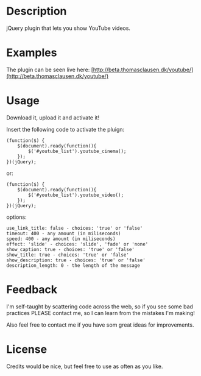 # Description

jQuery plugin that lets you show YouTube videos.

# Examples

The plugin can be seen live here: [http://beta.thomasclausen.dk/youtube/](http://beta.thomasclausen.dk/youtube/)

# Usage

Download it, upload it and activate it!

Insert the following code to activate the pluign:

    (function($) {
        $(document).ready(function(){
            $('#youtube_list').youtube_cinema();
        });
    })(jQuery);

or:

    (function($) {
        $(document).ready(function(){
            $('#youtube_list').youtube_video();
        });
    })(jQuery);

options:

    use_link_title: false - choices: 'true' or 'false'
    timeout: 400 - any amount (in miliseconds)
    speed: 400 - any amount (in miliseconds)
    effect: 'slide' - choices: 'slide', 'fade' or 'none'
    show_caption: true - choices: 'true' or 'false'
    show_title: true - choices: 'true' or 'false'
    show_description: true - choices: 'true' or 'false'
    description_length: 0 - the length of the message

# Feedback

I'm self-taught by scattering code across the web, so if you see some bad practices PLEASE contact me, so I can learn from the mistakes I'm making!

Also feel free to contact me if you have som great ideas for improvements.

# License

Credits would be nice, but feel free to use as often as you like.